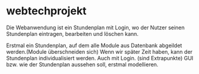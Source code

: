 # webtechprojekt
Die Webanwendung ist ein Stundenplan mit Login, wo der Nutzer seinen Stundenplan eintragen, bearbeiten und löschen kann.

Erstmal ein Stundenplan, auf dem alle Module aus Datenbank abgeildet werden.(Module überschneiden sich)
Wenn wir später Zeit haben, kann der Stundenplan individualisiert werden. Auch mit Login. (sind Extrapunkte)
GUI bzw. wie der Stundenplan aussehen soll, erstmal modellieren.